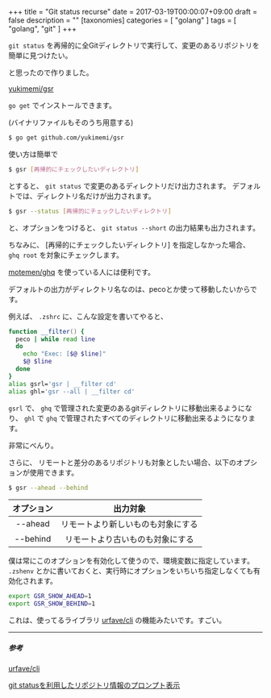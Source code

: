 +++
title = "Git status recurse"
date = 2017-03-19T00:00:07+09:00
draft = false
description = ""
[taxonomies]
categories = [ "golang" ]
tags = [ "golang", "git" ]
+++

`git status` を再帰的に全Gitディレクトリで実行して、変更のあるリポジトリを簡単に見つけたい。

と思ったので作りました。

[yukimemi/gsr](https://github.com/yukimemi/gsr)

`go get` でインストールできます。

(バイナリファイルもそのうち用意する)


```sh
$ go get github.com/yukimemi/gsr
```

使い方は簡単で

```sh
$ gsr [再帰的にチェックしたいディレクトリ]
```

とすると、 `git status` で変更のあるディレクトリだけ出力されます。
デフォルトでは、ディレクトリ名だけが出力されます。

```sh
$ gsr --status [再帰的にチェックしたいディレクトリ]
```

と、オプションをつけると、 `git status --short` の出力結果も出力されます。

ちなみに、 [再帰的にチェックしたいディレクトリ] を指定しなかった場合、
`ghq root` を対象にチェックします。

[motemen/ghq](https://github.com/motemen/ghq) を使っている人には便利です。


デフォルトの出力がディレクトリ名なのは、pecoとか使って移動したいからです。

例えば、 `.zshrc` に、こんな設定を書いてやると、

```zsh
function __filter() {
  peco | while read line
  do
    echo "Exec: [$@ $line]"
    $@ $line
  done
}
alias gsrl='gsr | __filter cd'
alias ghl='gsr --all | __filter cd'
```

`gsrl` で、 `ghq` で管理された変更のあるgitディレクトリに移動出来るようになり、 `ghl` で `ghq` で管理されたすべてのディレクトリに移動出来るようになります。

非常にべんり。

さらに、 リモートと差分のあるリポジトリも対象としたい場合、以下のオプションが使用できます。

```sh
$ gsr --ahead --behind
```

| オプション | 出力対象 |
|:----------:|:--------:|
| --ahead    | リモートより新しいものも対象にする |
| --behind   | リモートより古いものも対象にする |


僕は常にこのオプションを有効化して使うので、環境変数に指定しています。
`.zshenv` とかに書いておくと、実行時にオプションをいちいち指定しなくても有効化されます。

```zsh
export GSR_SHOW_AHEAD=1
export GSR_SHOW_BEHIND=1
```

これは、使ってるライブラリ [urfave/cli](https://github.com/urfave/cli) の機能みたいです。すごい。

- - -

##### 参考

[urfave/cli](https://github.com/urfave/cli)

[git statusを利用したリポジトリ情報のプロンプト表示](http://int128.hatenablog.com/entry/2015/07/15/003851)


